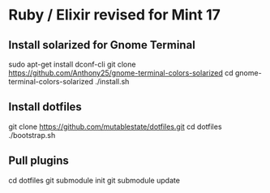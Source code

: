 Ruby / Elixir revised for Mint 17
================================
Install solarized for Gnome Terminal
------------------------------------
  sudo apt-get install dconf-cli
  git clone https://github.com/Anthony25/gnome-terminal-colors-solarized
  cd gnome-terminal-colors-solarized
  ./install.sh

Install dotfiles 
----------------
  git clone https://github.com/mutablestate/dotfiles.git
  cd dotfiles
  ./bootstrap.sh

Pull plugins
------------
  cd dotfiles
  git submodule init
  git submodule update

